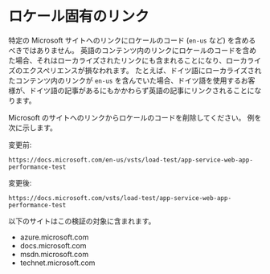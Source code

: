 # <a name="locale-specific-links"></a>ロケール固有のリンク

特定の Microsoft サイトへのリンクにロケールのコード (`en-us` など) を含めるべきではありません。 英語のコンテンツ内のリンクにロケールのコードを含めた場合、それはローカライズされたリンクにも含まれることになり、ローカライズのエクスペリエンスが損なわれます。 たとえば、ドイツ語にローカライズされたコンテンツ内のリンクが `en-us` を含んでいた場合、ドイツ語を使用するお客様が、ドイツ語の記事があるにもかかわらず英語の記事にリンクされることになります。

Microsoft のサイトへのリンクからロケールのコードを削除してください。 例を次に示します。

変更前:

`https://docs.microsoft.com/en-us/vsts/load-test/app-service-web-app-performance-test`

変更後:

`https://docs.microsoft.com/vsts/load-test/app-service-web-app-performance-test`

以下のサイトはこの検証の対象に含まれます。

- azure.microsoft.com
- docs.microsoft.com
- msdn.microsoft.com
- technet.microsoft.com